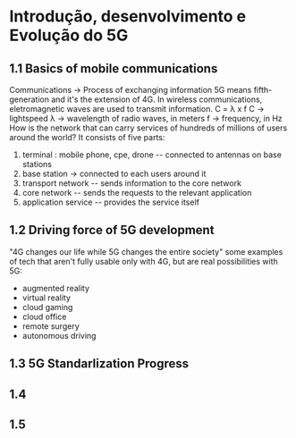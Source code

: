 # Introdução, desenvolvimento e Evolução do 5G
## 1.1 Basics of mobile communications 
Communications -> Process of exchanging information
5G means fifth-generation and it's the extension of 4G. In wireless communications, eletromagnetic
waves are used to transmit information. C = λ x f
C -> lightspeed
λ -> wavelength of radio waves, in meters
f -> frequency, in Hz 
How is the network that can carry services of hundreds of millions of users around the world?
It consists of five parts: 
1. terminal : mobile phone, cpe, drone -- connected to antennas on base stations  
2. base station -> connected to each users around it
3. transport network -- sends information to the core network 
4. core network -- sends the requests to the relevant application  
5. application service -- provides the service itself  
## 1.2 Driving force of 5G development
"4G changes our life while 5G  changes the entire society" 
some examples of tech that aren't fully usable only with 4G, but are real possibilities with 5G: 
- augmented reality 
- virtual reality 
- cloud gaming 
- cloud office 
- remote surgery 
- autonomous driving 
## 1.3 5G Standarlization Progress  
## 1.4
## 1.5